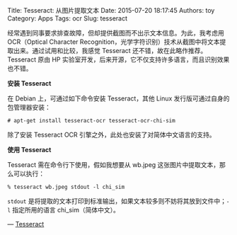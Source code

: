 Title: Tesseract: 从图片提取文本
Date: 2015-07-20 18:17:45
Authors: toy
Category: Apps
Tags: ocr
Slug: tesseract

经常遇到同事要求排查故障，但却提供截图而不出示文本信息。为此，我考虑用
OCR（Optical Character Recognition，光学字符识别）技术从截图中将文本提取出来。通过试用和比较，我感觉 Tesseract 还不错，故在此略作推荐。Tesseract 原由 HP 实验室开发，后来开源，它不仅支持许多语言，而且识别效果也不错。

<!-- PELECAN_END_SUMMARY -->

**安装 Tesseract**

在 Debian 上，可通过如下命令安装 Tesseract，其他 Linux 发行版可通过自身的包管理器安装：

    # apt-get install tesseract-ocr tesseract-ocr-chi-sim

除了安装 Tesseract OCR 引擎之外，此处也安装了对简体中文语言的支持。

**使用 Tesseract**

Tesseract 需在命令行下使用，假如我想要从 wb.jpeg 这张图片中提取文本，那么可以执行：

    % tesseract wb.jpeg stdout -l chi_sim

`stdout` 是将提取的文本打印到标准输出，如果文本较多则不妨将其放到文件中；`-l` 指定所用的语言 chi\_sim（简体中文）。

&mdash; [Tesseract](https://github.com/tesseract-ocr/tesseract)
